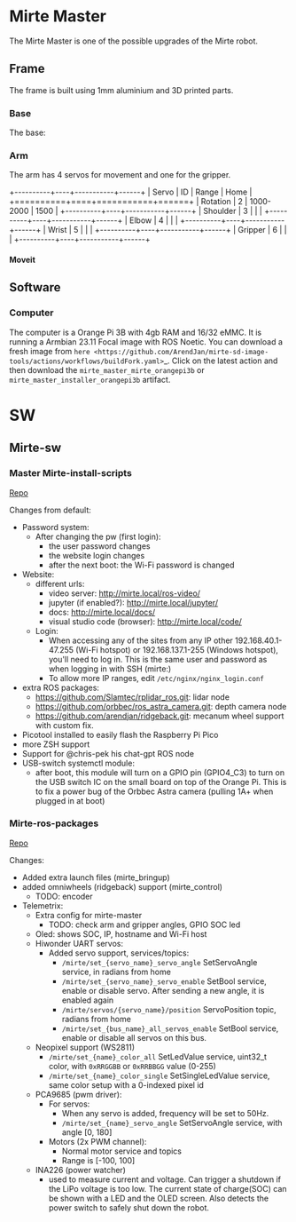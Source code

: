 # Mirte Master


The Mirte Master is one of the possible upgrades of the Mirte robot.

<!-- .. plaatje -->

## Frame


The frame is built using 1mm aluminium and 3D printed parts. 
<!-- .. TODO: add partslist and 3D print files -->


### Base

The base:

<!-- .. plaatje -->


### Arm

The arm has 4 servos for movement and one for the gripper.

+----------+----+-----------+------+
| Servo    | ID | Range     | Home |
+==========+====+===========+======+
| Rotation | 2  | 1000-2000 | 1500 |
+----------+----+-----------+------+
| Shoulder | 3  |           |      |
+----------+----+-----------+------+
| Elbow    | 4  |           |      |
+----------+----+-----------+------+
| Wrist    | 5  |           |      |
+----------+----+-----------+------+
| Gripper  | 6  |           |      |
+----------+----+-----------+------+

#### Moveit


<!-- .. TODO: @mklomp -->


## Software


### Computer

The computer is a Orange Pi 3B with 4gb RAM and 16/32 eMMC. It is running a Armbian 23.11 Focal image with ROS Noetic. You can download a fresh image from `here <https://github.com/ArendJan/mirte-sd-image-tools/actions/workflows/buildFork.yaml>`_. Click on the latest action and then download the ```mirte_master_mirte_orangepi3b``` or ```mirte_master_installer_orangepi3b``` artifact.


# SW


## Mirte-sw

### Master Mirte-install-scripts
[Repo](https://github.com/ArendJan/mirte-install-scripts/tree/mirte-master2)

Changes from default:
- Password system:
  - After changing the pw (first login):
    - the user password changes
    - the website login changes
    - after the next boot: the Wi-Fi password is changed
- Website:
  - different urls:
    - video server: http://mirte.local/ros-video/
    - jupyter (if enabled?): http://mirte.local/jupyter/
    - docs: http://mirte.local/docs/
    - visual studio code (browser): http://mirte.local/code/
  - Login:
    - When accessing any of the sites from any IP other 192.168.40.1-47.255 (Wi-Fi hotspot) or 192.168.137.1-255 (Windows hotspot), you'll need to log in. This is the same user and password as when logging in with SSH (mirte:<your pw>)
    - To allow more IP ranges, edit ```/etc/nginx/nginx_login.conf``` 
- extra ROS packages:
  - https://github.com/Slamtec/rplidar_ros.git: lidar node
  - https://github.com/orbbec/ros_astra_camera.git: depth camera node
  - https://github.com/arendjan/ridgeback.git: mecanum wheel support with custom fix.
- Picotool installed to easily flash the Raspberry Pi Pico
- more ZSH support
- Support for @chris-pek his chat-gpt ROS node
- USB-switch systemctl module:
  - after boot, this module will turn on a GPIO pin (GPIO4_C3) to turn on the USB switch IC on the small board on top of the Orange Pi. This is to fix a power bug of the Orbbec Astra camera (pulling 1A+ when plugged in at boot)

### Mirte-ros-packages
[Repo](https://github.com/ArendJan/mirte-ros-packages/tree/mirte-master)

Changes:
- Added extra launch files (mirte_bringup)
- added omniwheels (ridgeback) support (mirte_control)
  - TODO: encoder
- Telemetrix:
  - Extra config for mirte-master
    - TODO: check arm and gripper angles, GPIO SOC led
  - Oled: shows SOC, IP, hostname and Wi-Fi host
  - Hiwonder UART servos:
    - Added servo support, services/topics:
      - ```/mirte/set_{servo_name}_servo_angle``` SetServoAngle service, in radians from home
      - ```/mirte/set_{servo_name}_servo_enable``` SetBool service, enable or disable servo. After sending a new angle, it is enabled again
      - ```/mirte/servos/{servo_name}/position``` ServoPosition topic, radians from home
      - ```/mirte/set_{bus_name}_all_servos_enable``` SetBool service, enable or disable all servos on this bus.
  - Neopixel support (WS2811)
    - ```/mirte/set_{name}_color_all``` SetLedValue service, uint32_t color, with ```0xRRGGBB``` or ```0xRRBBGG``` value (0-255)
    - ```/mirte/set_{name}_color_single``` SetSingleLedValue service, same color setup with a 0-indexed pixel id
  - PCA9685 (pwm driver):
    - For servos:
      - When any servo is added, frequency will be set to 50Hz. 
      - ```/mirte/set_{name}_servo_angle``` SetServoAngle service, with angle [0, 180]
    - Motors (2x PWM channel):
      - Normal motor service and topics
      - Range is [-100, 100]
  - INA226 (power watcher)
    - used to measure current and voltage. Can trigger a shutdown if the LiPo voltage is too low. The current state of charge(SOC) can be shown with a LED and the OLED screen.
      Also detects the power switch to safely shut down the robot.


